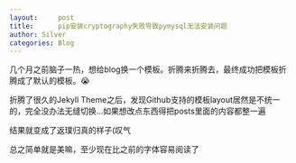 ```yaml
---
layout:     post
title:      pip安装cryptography失败导致pymysql无法安装问题
author: Silver
categories: Blog
---
```



几个月之前脑子一热，想给blog换一个模板。折腾来折腾去，最终成功把模板折腾成了默认的模板。😭

折腾了很久的Jekyll Theme之后，发现Github支持的模板layout居然是不统一的，完全没办法无缝切换...如果想改点东西得把posts里面的内容都整一遍

结果就变成了返璞归真的样子(叹气

总之简单就是美嘛，至少现在比之前的字体容易阅读了
